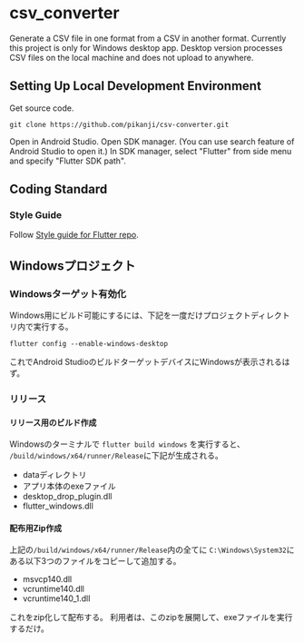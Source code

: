 # csv_converter

Generate a CSV file in one format from a CSV in another format.
Currently this project is only for Windows desktop app.
Desktop version processes CSV files on the local machine and does not upload to anywhere.

## Setting Up Local Development Environment
Get source code.
```shell
git clone https://github.com/pikanji/csv-converter.git
```

Open in Android Studio.
Open SDK manager. (You can use search feature of Android Studio to open it.)
In SDK manager, select "Flutter" from side menu and specify "Flutter SDK path".

## Coding Standard
### Style Guide
Follow [Style guide for Flutter repo](https://github.com/flutter/flutter/wiki/Style-guide-for-Flutter-repo).

## Windowsプロジェクト
### Windowsターゲット有効化
Windows用にビルド可能にするには、下記を一度だけプロジェクトディレクトリ内で実行する。
```
flutter config --enable-windows-desktop
```
これでAndroid StudioのビルドターゲットデバイスにWindowsが表示されるはず。

### リリース
#### リリース用のビルド作成
Windowsのターミナルで `flutter build windows` を実行すると、
`/build/windows/x64/runner/Release`に下記が生成される。
* dataディレクトリ
* アプリ本体のexeファイル
* desktop_drop_plugin.dll
* flutter_windows.dll

#### 配布用Zip作成
上記の`/build/windows/x64/runner/Release`内の全てに
`C:\Windows\System32`にある以下3つのファイルをコピーして追加する。
* msvcp140.dll
* vcruntime140.dll
* vcruntime140_1.dll

これをzip化して配布する。
利用者は、このzipを展開して、exeファイルを実行するだけ。
